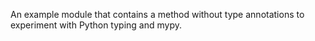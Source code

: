 An example module that contains a method without type annotations
to experiment with Python typing and mypy.
